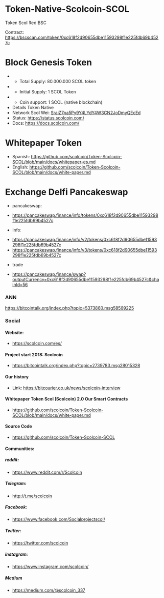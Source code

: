 # Token-Native-Scolcoin-SCOL 
Token Scol Red BSC

Contract: https://bscscan.com/token/0xc618f2d90655dbe11593298f1e225fdb69b4527c

 Block Genesis Token 
==========================
* - Total Supply: 80.000.000 SCOL token
* - Initial Supply: 1 SCOL Token
* + Coin support:   1 SCOL (native blockchain)
* Details Token Native
* Network Scol Wei: [SraiZ7pa5Py9Y4LYdY4W3CN2JoDmyQEcEd ](https://explorer.scolcoin.com/address/0xf25bFda0E59E9f946eA85Df4B9D52d298a3a7E81/transactions)
* Status: https://status.scolcoin.com/
* Docs: https://docs.scolcoin.com/

Whitepaper Token
==========================
* Spanish: https://github.com/scolcoin/Token-Scolcoin-SCOL/blob/main/docs/whitepaper-es.md
* English: https://github.com/scolcoin/Token-Scolcoin-SCOL/blob/main/docs/white-paper.md

Exchange Delfi Pancakeswap
=========================

* pancakeswap:
- https://pancakeswap.finance/info/tokens/0xc618f2d90655dbe11593298f1e225fdb69b4527c

* Info:
- https://pancakeswap.finance/info/v2/tokens/0xc618f2d90655dbe11593298f1e225fdb69b4527c 
- https://pancakeswap.finance/info/v3/tokens/0xc618f2d90655dbe11593298f1e225fdb69b4527c

* trade
- https://pancakeswap.finance/swap?outputCurrency=0xc618f2d90655dbe11593298f1e225fdb69b4527c&chainId=56 


### ANN
https://bitcointalk.org/index.php?topic=5373860.msg58569225

### Social

#### Website:
* https://scolcoin.com/es/

#### Project start 2018: Scolcoin
* https://bitcointalk.org/index.php?topic=2739783.msg28015328

#### Our history
* Link: https://bitcourier.co.uk/news/scolcoin-interview

#### Whitepaper Token Scol (Scolcoin) 2.0 Our Smart Contracts
* https://github.com/scolcoin/Token-Scolcoin-SCOL/blob/main/docs/white-paper.md

#### Source Code
* https://github.com/scolcoin/Token-Scolcoin-SCOL

#### Communities:

#####  reddit:
- https://www.reddit.com/r/Scolcoin

#####  Telegram:
- http://t.me/scolcoin

#####  Facebook:
- https://www.facebook.com/Socialprojectscol/

#####  Twitter:
- https://twitter.com/scolcoin

#####  instagram:
- https://www.instagram.com/scolcoin/

#####  Medium
- https://medium.com/@scolcoin_337
